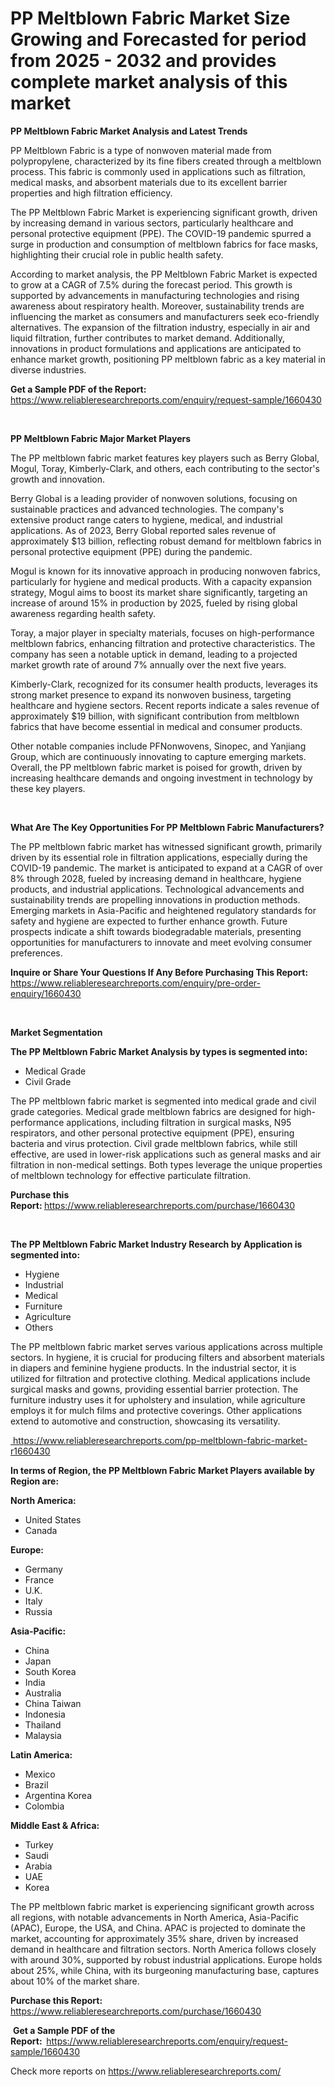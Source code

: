 <p><h1>PP Meltblown Fabric Market Size Growing and Forecasted for period from 2025 - 2032 and provides complete market analysis of this market</h1></p><p><strong>PP Meltblown Fabric Market Analysis and Latest Trends</strong></p>
<p><p>PP Meltblown Fabric is a type of nonwoven material made from polypropylene, characterized by its fine fibers created through a meltblown process. This fabric is commonly used in applications such as filtration, medical masks, and absorbent materials due to its excellent barrier properties and high filtration efficiency. </p><p>The PP Meltblown Fabric Market is experiencing significant growth, driven by increasing demand in various sectors, particularly healthcare and personal protective equipment (PPE). The COVID-19 pandemic spurred a surge in production and consumption of meltblown fabrics for face masks, highlighting their crucial role in public health safety. </p><p>According to market analysis, the PP Meltblown Fabric Market is expected to grow at a CAGR of 7.5% during the forecast period. This growth is supported by advancements in manufacturing technologies and rising awareness about respiratory health. Moreover, sustainability trends are influencing the market as consumers and manufacturers seek eco-friendly alternatives. The expansion of the filtration industry, especially in air and liquid filtration, further contributes to market demand. Additionally, innovations in product formulations and applications are anticipated to enhance market growth, positioning PP meltblown fabric as a key material in diverse industries.</p></p>
<p><strong>Get a Sample PDF of the Report:&nbsp;</strong> <a href="https://www.reliableresearchreports.com/enquiry/request-sample/1660430?utm_campaign=2175&utm_medium=2&utm_source=Github&utm_content=ia&utm_term=30012025&utm_id=pp-meltblown-fabric">https://www.reliableresearchreports.com/enquiry/request-sample/1660430</a></p>
<p>&nbsp;</p>
<p><strong>PP Meltblown Fabric Major Market Players</strong></p>
<p><p>The PP meltblown fabric market features key players such as Berry Global, Mogul, Toray, Kimberly-Clark, and others, each contributing to the sector's growth and innovation.</p><p>Berry Global is a leading provider of nonwoven solutions, focusing on sustainable practices and advanced technologies. The company's extensive product range caters to hygiene, medical, and industrial applications. As of 2023, Berry Global reported sales revenue of approximately $13 billion, reflecting robust demand for meltblown fabrics in personal protective equipment (PPE) during the pandemic.</p><p>Mogul is known for its innovative approach in producing nonwoven fabrics, particularly for hygiene and medical products. With a capacity expansion strategy, Mogul aims to boost its market share significantly, targeting an increase of around 15% in production by 2025, fueled by rising global awareness regarding health safety.</p><p>Toray, a major player in specialty materials, focuses on high-performance meltblown fabrics, enhancing filtration and protective characteristics. The company has seen a notable uptick in demand, leading to a projected market growth rate of around 7% annually over the next five years.</p><p>Kimberly-Clark, recognized for its consumer health products, leverages its strong market presence to expand its nonwoven business, targeting healthcare and hygiene sectors. Recent reports indicate a sales revenue of approximately $19 billion, with significant contribution from meltblown fabrics that have become essential in medical and consumer products.</p><p>Other notable companies include PFNonwovens, Sinopec, and Yanjiang Group, which are continuously innovating to capture emerging markets. Overall, the PP meltblown fabric market is poised for growth, driven by increasing healthcare demands and ongoing investment in technology by these key players.</p></p>
<p>&nbsp;</p>
<p><strong>What Are The Key Opportunities For PP Meltblown Fabric Manufacturers?</strong></p>
<p><p>The PP meltblown fabric market has witnessed significant growth, primarily driven by its essential role in filtration applications, especially during the COVID-19 pandemic. The market is anticipated to expand at a CAGR of over 8% through 2028, fueled by increasing demand in healthcare, hygiene products, and industrial applications. Technological advancements and sustainability trends are propelling innovations in production methods. Emerging markets in Asia-Pacific and heightened regulatory standards for safety and hygiene are expected to further enhance growth. Future prospects indicate a shift towards biodegradable materials, presenting opportunities for manufacturers to innovate and meet evolving consumer preferences.</p></p>
<p><strong>Inquire or Share Your Questions If Any Before Purchasing This Report:</strong> <a href="https://www.reliableresearchreports.com/enquiry/pre-order-enquiry/1660430?utm_campaign=2175&utm_medium=2&utm_source=Github&utm_content=ia&utm_term=30012025&utm_id=pp-meltblown-fabric">https://www.reliableresearchreports.com/enquiry/pre-order-enquiry/1660430</a></p>
<p>&nbsp;</p>
<p><strong>Market Segmentation</strong></p>
<p><strong>The PP Meltblown Fabric Market Analysis by types is segmented into:</strong></p>
<p><ul><li>Medical Grade</li><li>Civil Grade</li></ul></p>
<p><p>The PP meltblown fabric market is segmented into medical grade and civil grade categories. Medical grade meltblown fabrics are designed for high-performance applications, including filtration in surgical masks, N95 respirators, and other personal protective equipment (PPE), ensuring bacteria and virus protection. Civil grade meltblown fabrics, while still effective, are used in lower-risk applications such as general masks and air filtration in non-medical settings. Both types leverage the unique properties of meltblown technology for effective particulate filtration.</p></p>
<p><strong>Purchase this Report:&nbsp;</strong><a href="https://www.reliableresearchreports.com/purchase/1660430?utm_campaign=2175&utm_medium=2&utm_source=Github&utm_content=ia&utm_term=30012025&utm_id=pp-meltblown-fabric">https://www.reliableresearchreports.com/purchase/1660430</a></p>
<p>&nbsp;</p>
<p><strong>The PP Meltblown Fabric Market Industry Research by Application is segmented into:</strong></p>
<p><ul><li>Hygiene</li><li>Industrial</li><li>Medical</li><li>Furniture</li><li>Agriculture</li><li>Others</li></ul></p>
<p><p>The PP meltblown fabric market serves various applications across multiple sectors. In hygiene, it is crucial for producing filters and absorbent materials in diapers and feminine hygiene products. In the industrial sector, it is utilized for filtration and protective clothing. Medical applications include surgical masks and gowns, providing essential barrier protection. The furniture industry uses it for upholstery and insulation, while agriculture employs it for mulch films and protective coverings. Other applications extend to automotive and construction, showcasing its versatility.</p></p>
<p><a href="https://www.reliableresearchreports.com/pp-meltblown-fabric-market-r1660430?utm_campaign=2175&utm_medium=2&utm_source=Github&utm_content=ia&utm_term=30012025&utm_id=pp-meltblown-fabric">&nbsp;https://www.reliableresearchreports.com/pp-meltblown-fabric-market-r1660430</a></p>
<p><strong>In terms of Region, the PP Meltblown Fabric Market Players available by Region are:</strong></p>
<p>
    <p> <strong> North America: </strong>
        <ul>
            <li>United States</li>
            <li>Canada</li>
        </ul>
        </p> 
    <p> <strong> Europe: </strong>
        <ul>
            <li>Germany</li>
            <li>France</li>
            <li>U.K.</li>
            <li>Italy</li>
            <li>Russia</li>
        </ul>
        </p> 
    <p> <strong> Asia-Pacific: </strong>
        <ul>
            <li>China</li>
            <li>Japan</li>
            <li>South Korea</li>
            <li>India</li>
            <li>Australia</li>
            <li>China Taiwan</li>
            <li>Indonesia</li>
            <li>Thailand</li>
            <li>Malaysia</li>
        </ul>
        </p> 
    <p> <strong> Latin America: </strong>
        <ul>
            <li>Mexico</li>
            <li>Brazil</li>
            <li>Argentina Korea</li>
            <li>Colombia</li>
        </ul>
        </p> 
    <p> <strong> Middle East & Africa: </strong>
        <ul>
            <li>Turkey</li>
            <li>Saudi</li>
            <li>Arabia</li>
            <li>UAE</li>
            <li>Korea</li>
        </ul>
    </p>
    </p>
<p><p>The PP meltblown fabric market is experiencing significant growth across all regions, with notable advancements in North America, Asia-Pacific (APAC), Europe, the USA, and China. APAC is projected to dominate the market, accounting for approximately 35% share, driven by increased demand in healthcare and filtration sectors. North America follows closely with around 30%, supported by robust industrial applications. Europe holds about 25%, while China, with its burgeoning manufacturing base, captures about 10% of the market share.</p></p>
<p><strong>Purchase this Report: </strong><a href="https://www.reliableresearchreports.com/purchase/1660430?utm_campaign=2175&utm_medium=2&utm_source=Github&utm_content=ia&utm_term=30012025&utm_id=pp-meltblown-fabric">https://www.reliableresearchreports.com/purchase/1660430</a></p>
<p>&nbsp;<strong>Get a Sample PDF of the Report:&nbsp;&nbsp;</strong><a href="https://www.reliableresearchreports.com/enquiry/request-sample/1660430?utm_campaign=2175&utm_medium=2&utm_source=Github&utm_content=ia&utm_term=30012025&utm_id=pp-meltblown-fabric">https://www.reliableresearchreports.com/enquiry/request-sample/1660430</a></p>
<p><strong></strong></p>
<p>Check more reports on <a href="https://www.reliableresearchreports.com/?utm_campaign=2175&utm_medium=2&utm_source=Github&utm_content=ia&utm_term=30012025&utm_id=pp-meltblown-fabric">https://www.reliableresearchreports.com/</a></p>